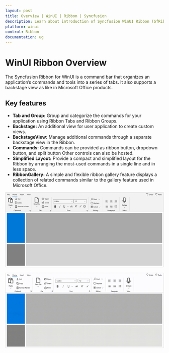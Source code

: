 ```yaml
---
layout: post
title: Overview | WinUI | Ribbon | Syncfusion 
description: Learn about introduction of Syncfusion WinUI Ribbon (SfRibbon) control, its feature and more details.
platform: winui
control: Ribbon
documentation: ug
---
```


# WinUI Ribbon Overview

The Syncfusion Ribbon for WinUI is a command bar that organizes an application’s commands and tools into a series of tabs. It also supports a backstage view as like in Microsoft Office products.

## Key features 

* **Tab and Group:** Group and categorize the commands for your application using Ribbon Tabs and Ribbon Groups.
* **Backstage:** An additional view for user application to create custom views.
* **BackstageView:** Manage additional commands through a separate backstage view in the Ribbon.
* **Commands:** Commands can be provided as ribbon button, dropdown button, and split button Other controls can also be hosted.
* **Simplified Layout:** Provide a compact and simplified layout for the Ribbon by arranging the most-used commands in a single line and in less space.
* **RibbonGallery:** A simple and flexible ribbon gallery feature displays a collection of related commands similar to the gallery feature used in Microsoft Office.


 ![Overview of WinUI SfRibbon control](Overview-images/syncfusion-winui-ribbon.png)

 ![Overview of WinUI SfRibbon Backstage](Overview-images/ribbon-backstage.gif)




